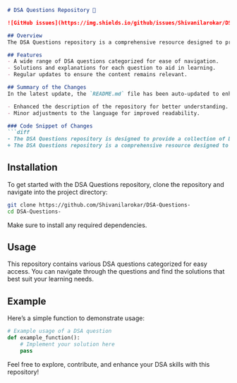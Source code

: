 ```markdown
# DSA Questions Repository 📖

![GitHub issues](https://img.shields.io/github/issues/Shivanilarokar/DSA-Questions-) ![GitHub license](https://img.shields.io/github/license/Shivanilarokar/DSA-Questions-)

## Overview
The DSA Questions repository is a comprehensive resource designed to provide a collection of Data Structures and Algorithms (DSA) questions to help you enhance your coding skills and prepare for technical interviews.

## Features
- A wide range of DSA questions categorized for ease of navigation.
- Solutions and explanations for each question to aid in learning.
- Regular updates to ensure the content remains relevant.

## Summary of the Changes
In the latest update, the `README.md` file has been auto-updated to enhance clarity and presentation. The following changes were made:

- Enhanced the description of the repository for better understanding.
- Minor adjustments to the language for improved readability.

### Code Snippet of Changes
```diff
- The DSA Questions repository is designed to provide a collection of Data Structures and Algorithms (DSA) questions to help you enhance your coding skills and prepare for technical interviews.
+ The DSA Questions repository is a comprehensive resource designed to provide a collection of Data Structures and Algorithms (DSA) questions to help you enhance your coding skills and prepare for technical interviews.
```

## Installation
To get started with the DSA Questions repository, clone the repository and navigate into the project directory:

```bash
git clone https://github.com/Shivanilarokar/DSA-Questions-
cd DSA-Questions-
```
Make sure to install any required dependencies.

## Usage
This repository contains various DSA questions categorized for easy access. You can navigate through the questions and find the solutions that best suit your learning needs.

## Example
Here’s a simple function to demonstrate usage:
```python
# Example usage of a DSA question
def example_function():
    # Implement your solution here
    pass
```

Feel free to explore, contribute, and enhance your DSA skills with this repository!
```
